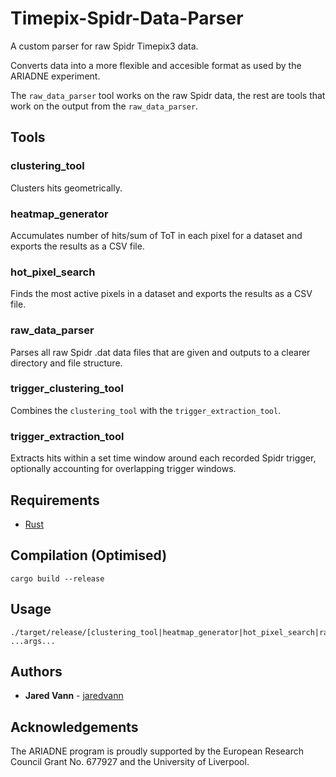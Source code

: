 # Timepix-Spidr-Data-Parser

A custom parser for raw Spidr Timepix3 data.

Converts data into a more flexible and accesible format as used by the ARIADNE experiment.

The `raw_data_parser` tool works on the raw Spidr data, the rest are tools that work on the output from the `raw_data_parser`.

## Tools

### clustering_tool

Clusters hits geometrically.

### heatmap_generator

Accumulates number of hits/sum of ToT in each pixel for a dataset and exports the results as a CSV file.

### hot_pixel_search

Finds the most active pixels in a dataset and exports the results as a CSV file.

### raw_data_parser

Parses all raw Spidr .dat data files that are given and outputs to a clearer directory and file structure.

### trigger_clustering_tool

Combines the `clustering_tool` with the `trigger_extraction_tool`.

### trigger_extraction_tool

Extracts hits within a set time window around each recorded Spidr trigger, optionally accounting for overlapping trigger windows.


## Requirements

- [Rust](https://rust-lang.org)


## Compilation (Optimised)

```
cargo build --release
```


## Usage

```
./target/release/[clustering_tool|heatmap_generator|hot_pixel_search|raw_data_parser|trigger_clustering_tool|trigger_extraction_tool] ...args...
```

## Authors

* **Jared Vann** - [jaredvann](https://github.com/jaredvann)


## Acknowledgements

The ARIADNE program is proudly supported by the European Research Council Grant No. 677927 and the University of Liverpool.
